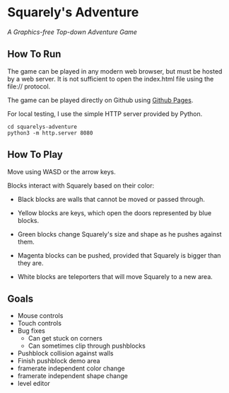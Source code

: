 # Squarely's Adventure
*A Graphics-free Top-down Adventure Game*

## How To Run

The game can be played in any modern web browser, but must be hosted by a web server. It is not sufficient to open the index.html file using the file:// protocol. 

The game can be played directly on Github using [Github Pages](https://luridsorcerer.github.io/squarelys-adventure/).

For local testing, I use the simple HTTP server provided by Python.

~~~
cd squarelys-adventure
python3 -m http.server 8080
~~~

## How To Play

Move using WASD or the arrow keys.

Blocks interact with Squarely based on their color:
- Black blocks are walls that cannot be moved or passed through.

- Yellow blocks are keys, which open the doors represented by blue blocks.

- Green blocks change Squarely's size and shape as he pushes against them.

- Magenta blocks can be pushed, provided that Squarely is bigger than they are. 

- White blocks are teleporters that will move Squarely to a new area. 

## Goals
- Mouse controls
- Touch controls
- Bug fixes
	- Can get stuck on corners
	- Can sometimes clip through pushblocks
- Pushblock collision against walls
- Finish pushblock demo area
- framerate independent color change
- framerate independent shape change
- level editor